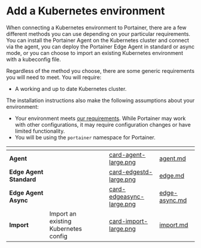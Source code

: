 # Add a Kubernetes environment

When connecting a Kubernetes environment to Portainer, there are a few different methods you can use depending on your particular requirements. You can install the Portainer Agent on the Kubernetes cluster and connect via the agent, you can deploy the Portainer Edge Agent in standard or async mode, or you can choose to import an existing Kubernetes environment with a kubeconfig file.

Regardless of the method you choose, there are some generic requirements you will need to meet. You will require:

* A working and up to date Kubernetes cluster.

The installation instructions also make the following assumptions about your environment:

* Your environment meets [our requirements](../../../../start/requirements-and-prerequisites.md). While Portainer may work with other configurations, it may require configuration changes or have limited functionality.
* You will be using the `portainer` namespace for Portainer.

<table data-card-size="large" data-view="cards"><thead><tr><th></th><th></th><th></th><th data-hidden data-card-cover data-type="files"></th><th data-hidden data-card-target data-type="content-ref"></th></tr></thead><tbody><tr><td><strong>Agent</strong></td><td></td><td></td><td><a href="../../..//assets/card-agent-large.png">card-agent-large.png</a></td><td><a href="agent.md">agent.md</a></td></tr><tr><td><strong>Edge Agent Standard</strong></td><td></td><td></td><td><a href="../../..//assets/card-edgestd-large.png">card-edgestd-large.png</a></td><td><a href="edge.md">edge.md</a></td></tr><tr><td><strong>Edge Agent Async</strong></td><td></td><td></td><td><a href="../../..//assets/card-edgeasync-large.png">card-edgeasync-large.png</a></td><td><a href="edge-async.md">edge-async.md</a></td></tr><tr><td><strong>Import</strong></td><td>Import an existing Kubernetes config</td><td></td><td><a href="../../..//assets/card-import-large.png">card-import-large.png</a></td><td><a href="import.md">import.md</a></td></tr></tbody></table>
